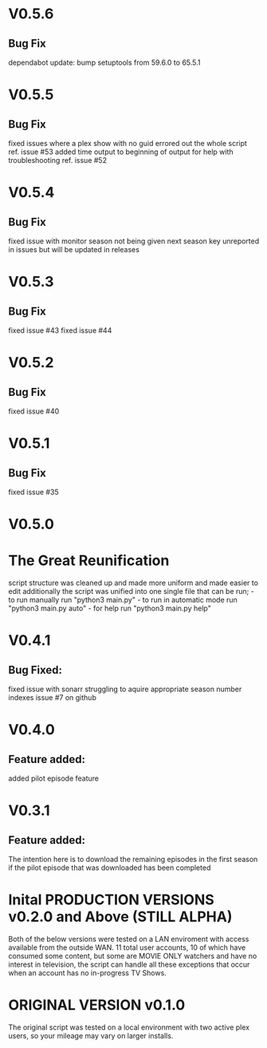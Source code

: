 # V0.5.6
## Bug Fix
dependabot update: bump setuptools from 59.6.0 to 65.5.1

# V0.5.5
## Bug Fix
fixed issues where a plex show with no guid errored out the whole script ref. issue #53
added time output to beginning of output for help with troubleshooting ref. issue #52

# V0.5.4
## Bug Fix
fixed issue with monitor season not being given next season key unreported in issues but will be updated in releases

# V0.5.3
## Bug Fix
fixed issue #43
fixed issue #44

# V0.5.2
## Bug Fix
fixed issue #40

# V0.5.1
## Bug Fix
fixed issue #35

# V0.5.0
# The Great Reunification
script structure was cleaned up and made more uniform and made easier to edit
additionally the script was unified into one single file that can be run;
    - to run manually run "python3 main.py"
    - to run in automatic mode run "python3 main.py auto"
    - for help run "python3 main.py help"

# V0.4.1
## Bug Fixed:
fixed issue with sonarr struggling to aquire appropriate season number indexes issue #7 on github

# V0.4.0
## Feature added:
added pilot episode feature

# V0.3.1
## Feature added:
The intention here is to download the remaining episodes in the first season if the pilot episode that was downloaded has been completed

# Inital PRODUCTION VERSIONS v0.2.0 and Above (STILL ALPHA)
Both of the below versions were tested on a LAN enviroment with access available from the outside WAN. 11 total user accounts, 10 of which have consumed some content, but some are MOVIE ONLY watchers and have no interest in television, the script can handle all these exceptions that occur when an account has no in-progress TV Shows.

# ORIGINAL VERSION v0.1.0
The original script was tested on a local environment with two active plex users, so your mileage may vary on larger installs.
